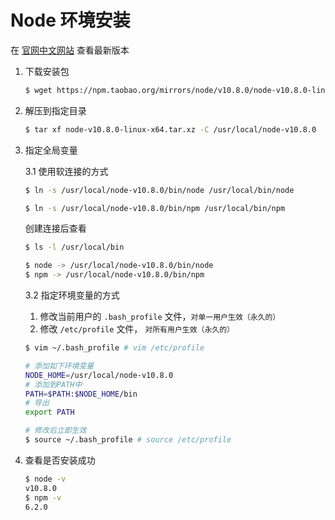 # Node 环境安装

在 [官网中文网站](https://nodejs.org/zh-cn/download/) 查看最新版本

1. 下载安装包

    ```bash
    $ wget https://npm.taobao.org/mirrors/node/v10.8.0/node-v10.8.0-linux-x64.tar.xz
    ```

2. 解压到指定目录

    ```bash
    $ tar xf node-v10.8.0-linux-x64.tar.xz -C /usr/local/node-v10.8.0
    ```

3. 指定全局变量

    3.1 使用软连接的方式

    ```bash
    $ ln -s /usr/local/node-v10.8.0/bin/node /usr/local/bin/node

    $ ln -s /usr/local/node-v10.8.0/bin/npm /usr/local/bin/npm
    ```

    创建连接后查看

    ```bash
    $ ls -l /usr/local/bin

    $ node -> /usr/local/node-v10.8.0/bin/node
    $ npm -> /usr/local/node-v10.8.0/bin/npm
    ```

    3.2 指定环境变量的方式

      1) 修改当前用户的 `.bash_profile` 文件，`对单一用户生效（永久的）`  
      2) 修改 `/etc/profile` 文件， `对所有用户生效（永久的）`

      ```bash
      $ vim ~/.bash_profile # vim /etc/profile
      ```

      ```bash
      # 添加如下环境变量
      NODE_HOME=/usr/local/node-v10.8.0
      # 添加到PATH中
      PATH=$PATH:$NODE_HOME/bin
      # 导出
      export PATH
      ```

      ```bash
      # 修改后立即生效
      $ source ~/.bash_profile # source /etc/profile
      ```

4. 查看是否安装成功

    ```bash
    $ node -v
    v10.8.0
    $ npm -v
    6.2.0
    ```
